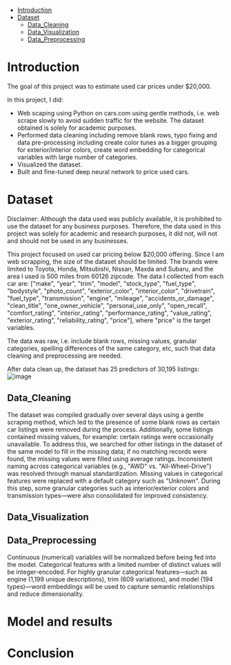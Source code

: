 - [Introduction](#introduction)
- [Dataset](#dataset)
  - [Data_Cleaning](#data_cleaning)
  - [Data_Visualization](#data_visualization)
  - [Data_Preprocessing](#data_preprocessing)

# Introduction

The goal of this project was to estimate used car prices under $20,000.

In this project, I did:
- Web scaping using Python on cars.com using gentle methods, i.e. web scrape slowly to avoid sudden traffic for the website. The dataset obtained is solely for academic purposes.
- Performed data cleaning including remove blank rows, typo fixing and data pre-processing including create color tunes as a bigger grouping for exterior/interior colors, create word embedding for categorical variables with large number of categories.
- Visualized the dataset.
- Built and fine-tuned deep neural network to price used cars.

# Dataset

Disclaimer: Although the data used was publicly available, it is prohibited to use the dataset for any business purposes. Therefore, the data used in this project was solely for academic and research purposes, it did not, will not and should not be used in any businesses.

This project focused on used car pricing below $20,000 offering. Since I am web scrapping, the size of the dataset should be limited. The brands were limited to Toyota, Honda, Mitsubishi, Nissan, Maxda and Subaru, and the area I used is 500 miles from 60126 zipcode. The data I collected from each car are: ["make", "year", "trim", "model", "stock_type", "fuel_type", "bodystyle", "photo_count", "exterior_color", "interior_color", "drivetrain", "fuel_type", "transmission", "engine", "mileage", "accidents_or_damage", "clean_title", "one_owner_vehicle", "personal_use_only", "open_recall", "comfort_rating", "interior_rating", "performance_rating", "value_rating", "exterior_rating", "reliability_rating", "price"], where "price" is the target variables. 

The data was raw, i.e. include blank rows, missing values, granular categories, spelling differences of the same category, etc, such that data cleaning and preprocessing are needed. 

After data clean up, the dataset has 25 predictors of 30,195 listings:
![image](https://github.com/user-attachments/assets/30781b46-f840-42d1-878f-4053f81dff88)

## Data_Cleaning

The dataset was compiled gradually over several days using a gentle scraping method, which led to the presence of some blank rows as certain car listings were removed during the process. Additionally, some listings contained missing values, for example: certain ratings were occasionally unavailable. To address this, we searched for other listings in the dataset of the same model to fill in the missing data; if no matching records were found, the missing values were filled using average ratings. Inconsistent naming across categorical variables (e.g., "AWD" vs. "All-Wheel-Drive") was resolved through manual standardization. Missing values in categorical features were replaced with a default category such as "Unknown". During this step, some granular categories such as interior/exterior colors and transmission types—were also consolidated for improved consistency.

## Data_Visualization

## Data_Preprocessing

Continuous (numerical) variables will be normalized before being fed into the model. Categorical features with a limited number of distinct values will be integer-encoded. For highly granular categorical features—such as engine (1,199 unique descriptions), trim (609 variations), and model (194 types)—word embeddings will be used to capture semantic relationships and reduce dimensionality.

# Model and results



# Conclusion

